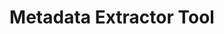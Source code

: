---
layout: post
categories: tools
title:  Metadata Extractor Tool
# tool-url: https://github.com/DIA-NZ/Metadata-Extraction-Tool
maintenance-organization: National Library of New Zealand
capabilities: Identifies and extracts technical metadata.
formats: jpg, tiff, gif, bmp, wav, mp3, xml, html, pdf, doc, wordperfect, msworks, odt
details: The FITS NLNZ tool wrapper uses the provided Java API. The NLNZ native XML output is converted to FITS XML using XSLT. xml/nlnz/fits/nlnz_xslt_map.xml is used to determine which XSLT to apply to the given identified format.
# more-info: more information
more-info-url: https://github.com/DIA-NZ/Metadata-Extraction-Tool
---